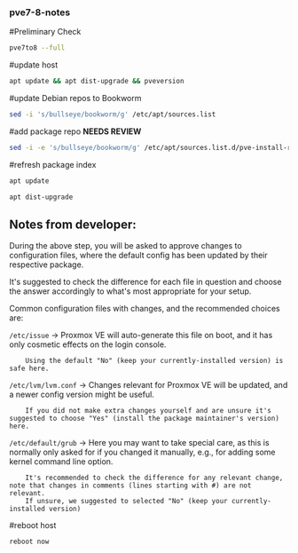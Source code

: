 ### pve7-8-notes

#Preliminary Check
```bash
pve7to8 --full
```

#update host
```bash
apt update && apt dist-upgrade && pveversion
```

#update Debian repos to Bookworm
```bash
sed -i 's/bullseye/bookworm/g' /etc/apt/sources.list
```

#add package repo **NEEDS REVIEW**
```bash
sed -i -e 's/bullseye/bookworm/g' /etc/apt/sources.list.d/pve-install-repo.list 
```
#refresh package index
```bash
apt update
```
```bash
apt dist-upgrade
```

## Notes from developer:
During the above step, you will be asked to approve changes to configuration files, where the default config has been updated by their respective package.

It's suggested to check the difference for each file in question and choose the answer accordingly to what's most appropriate for your setup.

Common configuration files with changes, and the recommended choices are:

```/etc/issue``` -> Proxmox VE will auto-generate this file on boot, and it has only cosmetic effects on the login console.

        Using the default "No" (keep your currently-installed version) is safe here.

```/etc/lvm/lvm.conf``` -> Changes relevant for Proxmox VE will be updated, and a newer config version might be useful.

        If you did not make extra changes yourself and are unsure it's suggested to choose "Yes" (install the package maintainer's version) here.

```/etc/default/grub``` -> Here you may want to take special care, as this is normally only asked for if you changed it manually, e.g., for adding some kernel command line option.

        It's recommended to check the difference for any relevant change, note that changes in comments (lines starting with #) are not relevant.
        If unsure, we suggested to selected "No" (keep your currently-installed version)

#reboot host
```bash
reboot now
```







